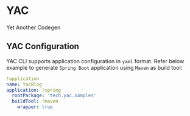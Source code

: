 # YAC
Yet Another Codegen

## YAC Configuration

YAC CLI supports application configuration in `yaml` format. Refer below example to generate `Spring Boot` application using `Maven` as build tool:

```yaml
!application
name: YacBlog
application: !spring
  rootPackage: 'tech.yac.samples'
  buildTool: !maven
    wrapper: true
```

